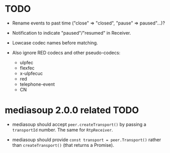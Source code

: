# TODO

* Rename events to past time ("close" => "closed", "pause" => paused"...)?

* Notification to indicate "paused"/"resumed" in Receiver.

* Lowcase codec names before matching.

* Also ignore RED codecs and other pseudo-codecs:
  * ulpfec
  * flexfec
  * x-ulpfecuc
  * red
  * telephone-event
  * CN


# mediasoup 2.0.0 related TODO

* mediasoup should accept `peer.createTransport()` by passing a `transportId` number. The same for `RtpReceiver`.

* mediasoup should provide `const transport = peer.Transport()` rather than `createTransport()` (that returns a Promise).
